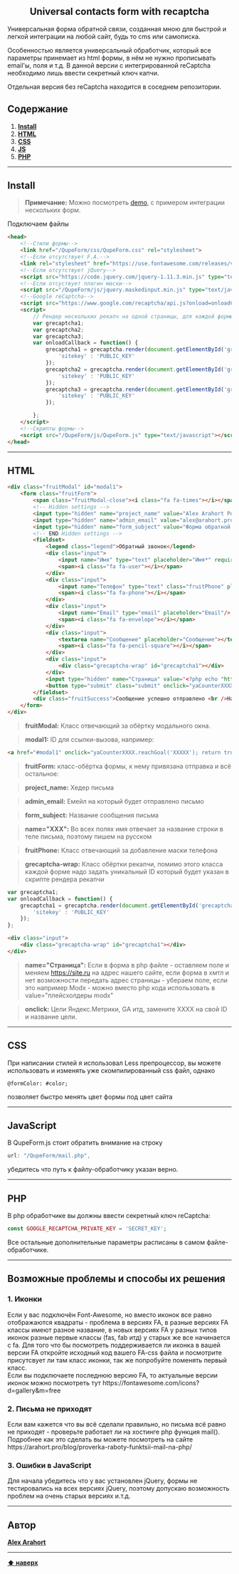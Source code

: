 <h2 align="center">Universal contacts form with recaptcha</h2>

<p>Универсальная форма обратной связи, созданная мною для быстрой и легкой интеграции на любой сайт, будь то cms или самописка.</p> 
<p>Особенностью является универсальный обработчик, который все параметры принемает из html формы, в нём не нужно прописывать email'ы, поля и т.д. В данной версии с интегрированной reCaptcha необходимо лишь ввести секретный ключ капчи.</p>
<p>Отдельная версия без reCaptcha находится в соседнем репозитории.</p>

## Содержание

1. **[Install](#install)**
2. **[HTML](#html)**
3. **[CSS](#css)**
4. **[JS](#js)**
5. **[PHP](#php)**

---

## Install

> **Примечание:** Можно посмотреть [demo](http://dev.arahort.pro/demo-forms/index.php), с примером интеграции нескольких форм.

<p>Подключаем файлы</p>

```html
<head>
    <!--Стили формы-->
    <link href="/QupeForm/css/QupeForm.css" rel="stylesheet">
    <!--Если отсутствует F.A.-->
    <link rel="stylesheet" href="https://use.fontawesome.com/releases/v5.0.13/css/all.css">
    <!--Если отсутствует jQuery-->
    <script src="https://code.jquery.com/jquery-1.11.3.min.js" type="text/javascript"></script>
    <!--Если отсуствует плагин маски-->
    <script src="/QupeForm/js/jquery.maskedinput.min.js" type="text/javascript"></script>
    <!--Google reCaptcha-->
    <script src="https://www.google.com/recaptcha/api.js?onload=onloadCallback&render=explicit" async defer></script>
    <script>
        // Рендер нескольких рекапч на одной страницы, для каждой формы свой ID
        var grecaptcha1;
        var grecaptcha2;
        var grecaptcha3;
        var onloadCallback = function() {
            grecaptcha1 = grecaptcha.render(document.getElementById('grecaptcha1'), {
                'sitekey' : 'PUBLIC_KEY'
            });
            grecaptcha2 = grecaptcha.render(document.getElementById('grecaptcha2'), {
                'sitekey' : 'PUBLIC_KEY'
            });
            grecaptcha3 = grecaptcha.render(document.getElementById('grecaptcha3'), {
                'sitekey' : 'PUBLIC_KEY'
            });

        };
    </script>
    <!--Скрипты формы-->
    <script src="/QupeForm/js/QupeForm.js" type="text/javascript"></script>
</head>
```

---

## HTML

```html
<div class="fruitModal" id="modal1">
    <form class="fruitForm">
        <span class="fruitModal-close"><i class="fa fa-times"></i></span>
        <!-- Hidden settings -->
        <input type="hidden" name="project_name" value="Alex Arahort Portal">
        <input type="hidden" name="admin_email" value="alex@arahort.pro">
        <input type="hidden" name="form_subject" value="Форма обратной связи">
        <!-- END Hidden settings -->
        <fieldset>
            <legend class="legend">Обратный звонок</legend>
            <div class="input">
                <input name="Имя" type="text" placeholder="Имя*" required  />
                <span><i class="fa fa-user"></i></span>
            </div>
            <div class="input">
                <input name="Телефон" type="text" class="fruitPhone" placeholder="Телефон*" required />
                <span><i class="fa fa-phone"></i></span>
            </div>
            <div class="input">
                <input name="Email" type="email" placeholder="Email"/>
                <span><i class="fa fa-envelope"></i></span>
            </div>
            <div class="input">
                <textarea name="Сообщение" placeholder="Сообщение"></textarea>
                <span><i class="fa fa-pencil-square"></i></span>
            </div>
            <div class="input">
                <div class="grecaptcha-wrap" id="grecaptcha1"></div>
            </div>
            <input type="hidden" name="Страница" value="<?php echo "https://site.ru" . $_SERVER['REQUEST_URI'] ?>">
            <button type="submit" class="submit" onclick="yaCounterXXXXXXX.reachGoal('xxxxxxx'); return true;"><i class="fa fa-check"></i></button>
        </fieldset>
        <div class="fruitSuccess">Сообщение успешно отправлено <br />Наш менеджер свяжется с вами в ближайшее время</div>
    </form>
</div>
```
>  **fruitModal:** Класс отвечающий за обёртку модального окна.

>  **modal1:** ID для ссылки-вызова, например:
```html
<a href="#modal1" onclick="yaCounterXXXX.reachGoal('XXXXX'); return true;">Открыть форму</a>
```
>  **fruitForm:** класс-обёртка формы, к нему привязана отправка и всё остальное:

>  **project_name:** Хедер письма

>  **admin_email:** Емейл на который будет отправлено письмо

>  **form_subject:** Название сообщения письма

>  **name="XXX":** Во всех полях имя отвечает за название строки в теле письма, поэтому пишем на русском

>  **fruitPhone:** Класс отвечающий за добавление маски телефона

>  **grecaptcha-wrap:** Класс обёртки рекапчи, помимо этого класса каждой форме надо задать уникальный ID который будет указан в скрипте рендера рекапчи

```js
var grecaptcha1;
var onloadCallback = function() {
    grecaptcha1 = grecaptcha.render(document.getElementById('grecaptcha1'), {
        'sitekey' : 'PUBLIC_KEY'
    });
};
```
```html
<div class="input">
    <div class="grecaptcha-wrap" id="grecaptcha1"></div>
</div>
```
>  **name="Страница":** Если в форма в php файле - оставляем поле и меняем https://site.ru на адрес нашего сайте, если форма в хмтл и нет возможности передать адрес страницы - убераем поле, если это например Modx - можно вместо php кода использовать в value="плейсхолдеры modx"

>  **onclick:** Цели Яндекс.Метрики, GA итд, замените XXXX на свой ID и название цели.

---

## CSS

<p>При написании стилей я использовал Less препроцессор, вы можете использовать и изменять уже скомпилированный css файл, однако</p>

```less
@formColor: #color;
```

<p>позволяет быстро менять цвет формы под цвет сайта</p>

---

## JavaScript

<p>В QupeForm.js стоит обратить внимание на строку</p>

```js
url: "/QupeForm/mail.php",
```

<p>убедитесь что путь к файлу-обработчику указан верно.</p>

---

## PHP

<p>В php обработчике вы должны ввести секретный ключ reCaptcha:</p>

```php
const GOOGLE_RECAPTCHA_PRIVATE_KEY = 'SECRET_KEY';
```

<p>Все остальные дополнительные параметры расписаны в самом файле-обработчике.</p>

---

## Возможные проблемы и способы их решения

<h3>1. Иконки</h3>
<p>Если у вас подключён Font-Awesome, но вместо иконок все равно отображаются квадраты - проблема в версиях FA, в разные версиях FA классы имеют разное название, в новых версиях FA у разных типов иконок разные первые классы (fas, fab итд) у старых же все начинается с fa. Для того что бы посмотреть поддерживается ли иконка в вашей версии FA откройте исходный код вашего FA-css файла и посмотрите присутсвует ли там класс иконки, так же попробуйте поменять первый класс.<br>
Если вы подключаете последнюю версию FA, то актуальные версии иконок можно посмотреть тут https://fontawesome.com/icons?d=gallery&m=free 
</p>

<h3>2. Письма не приходят</h3>
<p>Если вам кажется что вы всё сделали правильно, но письма всё равно не приходят - проверьте работает ли на хостинге php функция mail(). Подробнее как это сделать вы можете посмотреть на сайте https://arahort.pro/blog/proverka-raboty-funktsii-mail-na-php/</p>

<h3>3. Ошибки в JavaScript</h3>
<p>Для начала убедитесь что у вас установлен jQuery, формы не тестировались на всех версиях jQuery, поэтому допускаю возможность проблем на очень старых версиях и.т.д.</p>

---

## Автор

**[Alex Arahort](https://arahort.pro/)**

---

**[⬆ наверх](#Содержание)**

